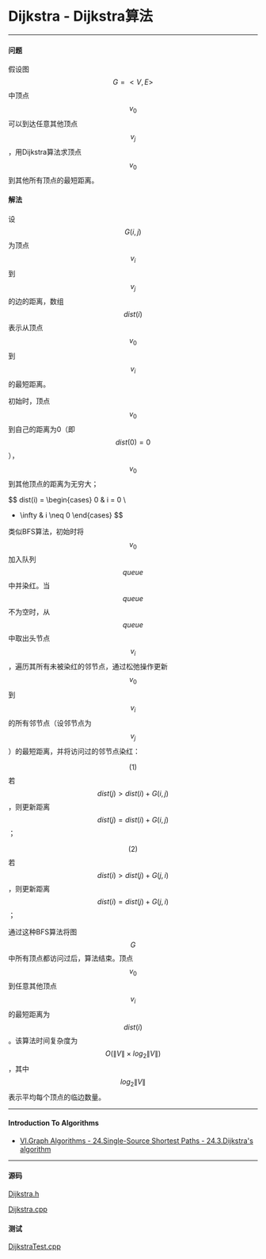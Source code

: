 <script type="text/javascript" src="https://cdnjs.cloudflare.com/ajax/libs/mathjax/2.7.1/MathJax.js?config=TeX-AMS-MML_HTMLorMML"></script>

# Dijkstra - Dijkstra算法

--------

#### 问题

假设图$$ G = <V, E> $$中顶点$$ v_0 $$可以到达任意其他顶点$$ v_j $$，用Dijkstra算法求顶点$$ v_0 $$到其他所有顶点的最短距离。

#### 解法

设$$ G(i, j) $$为顶点$$ v_i $$到$$ v_j $$的边的距离，数组$$ dist(i) $$表示从顶点$$ v_0 $$到$$ v_i $$的最短距离。

初始时，顶点$$ v_0 $$到自己的距离为0（即$$ dist(0) = 0 $$），$$ v_0 $$到其他顶点的距离为无穷大；

$$
dist(i) =
\begin{cases}
0                   &   i = 0       \\
+ \infty            &   i \neq 0
\end{cases}
$$

类似BFS算法，初始时将$$ v_0 $$加入队列$$ queue $$中并染红。当$$ queue $$不为空时，从$$ queue $$中取出头节点$$ v_i $$，遍历其所有未被染红的邻节点，通过松弛操作更新$$ v_0 $$到$$ v_i $$的所有邻节点（设邻节点为$$ v_j $$）的最短距离，并将访问过的邻节点染红：

$$ (1) $$ 若$$ dist(j) \gt dist(i) + G(i, j) $$，则更新距离$$ dist(j) = dist(i) + G(i, j) $$；

$$ (2) $$ 若$$ dist(i) \gt dist(j) + G(j, i) $$，则更新距离$$ dist(i) = dist(j) + G(j, i) $$；

通过这种BFS算法将图$$ G $$中所有顶点都访问过后，算法结束。顶点$$ v_0 $$到任意其他顶点$$ v_i $$的最短距离为$$ dist(i) $$。该算法时间复杂度为$$ O(\| V \| \times log_2 \| V \|) $$，其中$$ log_2 \| V \| $$表示平均每个顶点的临边数量。

--------

#### Introduction To Algorithms

* [VI.Graph Algorithms - 24.Single-Source Shortest Paths - 24.3.Dijkstra's algorithm](https://mcdtu.files.wordpress.com/2017/03/introduction-to-algorithms-3rd-edition-sep-2010.pdf)


--------

#### 源码

[Dijkstra.h](https://github.com/linrongbin16/Way-to-Algorithm/blob/master/src/GraphTheory/ShortestPath/Dijkstra.h)

[Dijkstra.cpp](https://github.com/linrongbin16/Way-to-Algorithm/blob/master/src/GraphTheory/ShortestPath/Dijkstra.cpp)

#### 测试

[DijkstraTest.cpp](https://github.com/linrongbin16/Way-to-Algorithm/blob/master/src/GraphTheory/ShortestPath/DijkstraTest.cpp)
